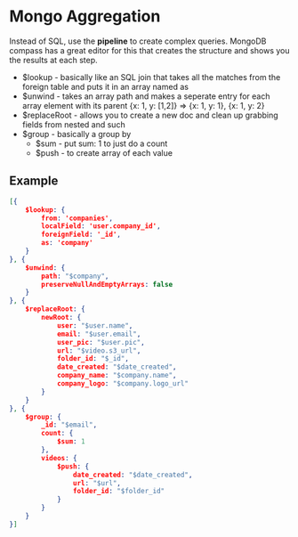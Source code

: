 # Mongo Aggregation

Instead of SQL, use the **pipeline** to create complex queries. MongoDB compass has a great editor for this that creates the structure and shows you the results at each step.

- $lookup - basically like an SQL join that takes all the matches from the foreign table and puts it in an array named as
- $unwind - takes an array path and makes a seperate entry for each array element with its parent {x: 1, y: [1,2]} => {x: 1, y: 1}, {x: 1, y: 2}
- $replaceRoot - allows you to create a new doc and clean up grabbing fields from nested and such
- $group - basically a group by
  - $sum - put sum: 1 to just do a count  
  - $push - to create array of each value

## Example

```json
[{
    $lookup: {
        from: 'companies',
        localField: 'user.company_id',
        foreignField: '_id',
        as: 'company'
    }
}, {
    $unwind: {
        path: "$company",
        preserveNullAndEmptyArrays: false
    }
}, {
    $replaceRoot: {
        newRoot: {
            user: "$user.name",
            email: "$user.email",
            user_pic: "$user.pic",
            url: "$video.s3_url",
            folder_id: "$_id",
            date_created: "$date_created",
            company_name: "$company.name",
            company_logo: "$company.logo_url"
        }
    }
}, {
    $group: {
        _id: "$email",
        count: {
            $sum: 1
        },
        videos: {
            $push: {
                date_created: "$date_created",
                url: "$url",
                folder_id: "$folder_id"
            }
        }
    }
}]
```

